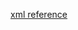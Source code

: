 [xml reference](http://propelorm.org/Propel/documentation/04-relationships.html#many-to-many-relationships)